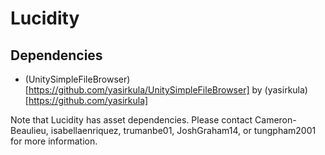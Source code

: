 # Lucidity

## Dependencies

- (UnitySimpleFileBrowser)[https://github.com/yasirkula/UnitySimpleFileBrowser] by (yasirkula)[https://github.com/yasirkula]

Note that Lucidity has asset dependencies. Please contact Cameron-Beaulieu, isabellaenriquez, trumanbe01, JoshGraham14, or tungpham2001 for more information.
